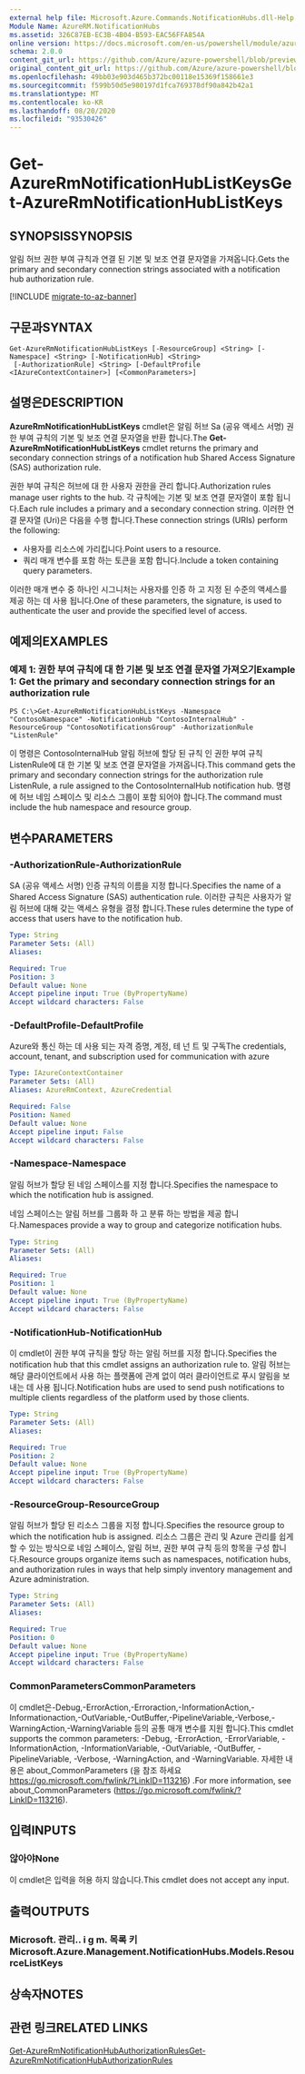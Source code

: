 ```yaml
---
external help file: Microsoft.Azure.Commands.NotificationHubs.dll-Help.xml
Module Name: AzureRM.NotificationHubs
ms.assetid: 326C87EB-EC3B-4B04-B593-EAC56FFA854A
online version: https://docs.microsoft.com/en-us/powershell/module/azurerm.notificationhubs/get-azurermnotificationhublistkeys
schema: 2.0.0
content_git_url: https://github.com/Azure/azure-powershell/blob/preview/src/ResourceManager/NotificationHubs/Commands.NotificationHubs/help/Get-AzureRmNotificationHubListKeys.md
original_content_git_url: https://github.com/Azure/azure-powershell/blob/preview/src/ResourceManager/NotificationHubs/Commands.NotificationHubs/help/Get-AzureRmNotificationHubListKeys.md
ms.openlocfilehash: 49bb03e903d465b372bc00118e15369f158661e3
ms.sourcegitcommit: f599b50d5e980197d1fca769378df90a842b42a1
ms.translationtype: MT
ms.contentlocale: ko-KR
ms.lasthandoff: 08/20/2020
ms.locfileid: "93530426"
---
```

# <span data-ttu-id="8a33b-101">Get-AzureRmNotificationHubListKeys</span><span class="sxs-lookup"><span data-stu-id="8a33b-101">Get-AzureRmNotificationHubListKeys</span></span>

## <span data-ttu-id="8a33b-102">SYNOPSIS</span><span class="sxs-lookup"><span data-stu-id="8a33b-102">SYNOPSIS</span></span>
<span data-ttu-id="8a33b-103">알림 허브 권한 부여 규칙과 연결 된 기본 및 보조 연결 문자열을 가져옵니다.</span><span class="sxs-lookup"><span data-stu-id="8a33b-103">Gets the primary and secondary connection strings associated with a notification hub authorization rule.</span></span>

[!INCLUDE [migrate-to-az-banner](../../includes/migrate-to-az-banner.md)]

## <span data-ttu-id="8a33b-104">구문과</span><span class="sxs-lookup"><span data-stu-id="8a33b-104">SYNTAX</span></span>

```
Get-AzureRmNotificationHubListKeys [-ResourceGroup] <String> [-Namespace] <String> [-NotificationHub] <String>
 [-AuthorizationRule] <String> [-DefaultProfile <IAzureContextContainer>] [<CommonParameters>]
```

## <span data-ttu-id="8a33b-105">설명은</span><span class="sxs-lookup"><span data-stu-id="8a33b-105">DESCRIPTION</span></span>
<span data-ttu-id="8a33b-106">**AzureRmNotificationHubListKeys** cmdlet은 알림 허브 Sa (공유 액세스 서명) 권한 부여 규칙의 기본 및 보조 연결 문자열을 반환 합니다.</span><span class="sxs-lookup"><span data-stu-id="8a33b-106">The **Get-AzureRmNotificationHubListKeys** cmdlet returns the primary and secondary connection strings of a notification hub Shared Access Signature (SAS) authorization rule.</span></span>

<span data-ttu-id="8a33b-107">권한 부여 규칙은 허브에 대 한 사용자 권한을 관리 합니다.</span><span class="sxs-lookup"><span data-stu-id="8a33b-107">Authorization rules manage user rights to the hub.</span></span>
<span data-ttu-id="8a33b-108">각 규칙에는 기본 및 보조 연결 문자열이 포함 됩니다.</span><span class="sxs-lookup"><span data-stu-id="8a33b-108">Each rule includes a primary and a secondary connection string.</span></span>
<span data-ttu-id="8a33b-109">이러한 연결 문자열 (Uri)은 다음을 수행 합니다.</span><span class="sxs-lookup"><span data-stu-id="8a33b-109">These connection strings (URIs) perform the following:</span></span>

- <span data-ttu-id="8a33b-110">사용자를 리소스에 가리킵니다.</span><span class="sxs-lookup"><span data-stu-id="8a33b-110">Point users to a resource.</span></span>
- <span data-ttu-id="8a33b-111">쿼리 매개 변수를 포함 하는 토큰을 포함 합니다.</span><span class="sxs-lookup"><span data-stu-id="8a33b-111">Include a token containing query parameters.</span></span>

<span data-ttu-id="8a33b-112">이러한 매개 변수 중 하나인 시그니처는 사용자를 인증 하 고 지정 된 수준의 액세스를 제공 하는 데 사용 됩니다.</span><span class="sxs-lookup"><span data-stu-id="8a33b-112">One of these parameters, the signature, is used to authenticate the user and provide the specified level of access.</span></span>

## <span data-ttu-id="8a33b-113">예제의</span><span class="sxs-lookup"><span data-stu-id="8a33b-113">EXAMPLES</span></span>

### <span data-ttu-id="8a33b-114">예제 1: 권한 부여 규칙에 대 한 기본 및 보조 연결 문자열 가져오기</span><span class="sxs-lookup"><span data-stu-id="8a33b-114">Example 1: Get the primary and secondary connection strings for an authorization rule</span></span>
```
PS C:\>Get-AzureRmNotificationHubListKeys -Namespace "ContosoNamespace" -NotificationHub "ContosoInternalHub" -ResourceGroup "ContosoNotificationsGroup" -AuthorizationRule "ListenRule"
```

<span data-ttu-id="8a33b-115">이 명령은 ContosoInternalHub 알림 허브에 할당 된 규칙 인 권한 부여 규칙 ListenRule에 대 한 기본 및 보조 연결 문자열을 가져옵니다.</span><span class="sxs-lookup"><span data-stu-id="8a33b-115">This command gets the primary and secondary connection strings for the authorization rule ListenRule, a rule assigned to the ContosoInternalHub notification hub.</span></span>
<span data-ttu-id="8a33b-116">명령에 허브 네임 스페이스 및 리소스 그룹이 포함 되어야 합니다.</span><span class="sxs-lookup"><span data-stu-id="8a33b-116">The command must include the hub namespace and resource group.</span></span>

## <span data-ttu-id="8a33b-117">변수</span><span class="sxs-lookup"><span data-stu-id="8a33b-117">PARAMETERS</span></span>

### <span data-ttu-id="8a33b-118">-AuthorizationRule</span><span class="sxs-lookup"><span data-stu-id="8a33b-118">-AuthorizationRule</span></span>
<span data-ttu-id="8a33b-119">SA (공유 액세스 서명) 인증 규칙의 이름을 지정 합니다.</span><span class="sxs-lookup"><span data-stu-id="8a33b-119">Specifies the name of a Shared Access Signature (SAS) authentication rule.</span></span>
<span data-ttu-id="8a33b-120">이러한 규칙은 사용자가 알림 허브에 대해 갖는 액세스 유형을 결정 합니다.</span><span class="sxs-lookup"><span data-stu-id="8a33b-120">These rules determine the type of access that users have to the notification hub.</span></span>

```yaml
Type: String
Parameter Sets: (All)
Aliases: 

Required: True
Position: 3
Default value: None
Accept pipeline input: True (ByPropertyName)
Accept wildcard characters: False
```

### <span data-ttu-id="8a33b-121">-DefaultProfile</span><span class="sxs-lookup"><span data-stu-id="8a33b-121">-DefaultProfile</span></span>
<span data-ttu-id="8a33b-122">Azure와 통신 하는 데 사용 되는 자격 증명, 계정, 테 넌 트 및 구독</span><span class="sxs-lookup"><span data-stu-id="8a33b-122">The credentials, account, tenant, and subscription used for communication with azure</span></span>

```yaml
Type: IAzureContextContainer
Parameter Sets: (All)
Aliases: AzureRmContext, AzureCredential

Required: False
Position: Named
Default value: None
Accept pipeline input: False
Accept wildcard characters: False
```

### <span data-ttu-id="8a33b-123">-Namespace</span><span class="sxs-lookup"><span data-stu-id="8a33b-123">-Namespace</span></span>
<span data-ttu-id="8a33b-124">알림 허브가 할당 된 네임 스페이스를 지정 합니다.</span><span class="sxs-lookup"><span data-stu-id="8a33b-124">Specifies the namespace to which the notification hub is assigned.</span></span>

<span data-ttu-id="8a33b-125">네임 스페이스는 알림 허브를 그룹화 하 고 분류 하는 방법을 제공 합니다.</span><span class="sxs-lookup"><span data-stu-id="8a33b-125">Namespaces provide a way to group and categorize notification hubs.</span></span>

```yaml
Type: String
Parameter Sets: (All)
Aliases: 

Required: True
Position: 1
Default value: None
Accept pipeline input: True (ByPropertyName)
Accept wildcard characters: False
```

### <span data-ttu-id="8a33b-126">-NotificationHub</span><span class="sxs-lookup"><span data-stu-id="8a33b-126">-NotificationHub</span></span>
<span data-ttu-id="8a33b-127">이 cmdlet이 권한 부여 규칙을 할당 하는 알림 허브를 지정 합니다.</span><span class="sxs-lookup"><span data-stu-id="8a33b-127">Specifies the notification hub that this cmdlet assigns an authorization rule to.</span></span>
<span data-ttu-id="8a33b-128">알림 허브는 해당 클라이언트에서 사용 하는 플랫폼에 관계 없이 여러 클라이언트로 푸시 알림을 보내는 데 사용 됩니다.</span><span class="sxs-lookup"><span data-stu-id="8a33b-128">Notification hubs are used to send push notifications to multiple clients regardless of the platform used by those clients.</span></span>

```yaml
Type: String
Parameter Sets: (All)
Aliases: 

Required: True
Position: 2
Default value: None
Accept pipeline input: True (ByPropertyName)
Accept wildcard characters: False
```

### <span data-ttu-id="8a33b-129">-ResourceGroup</span><span class="sxs-lookup"><span data-stu-id="8a33b-129">-ResourceGroup</span></span>
<span data-ttu-id="8a33b-130">알림 허브가 할당 된 리소스 그룹을 지정 합니다.</span><span class="sxs-lookup"><span data-stu-id="8a33b-130">Specifies the resource group to which the notification hub is assigned.</span></span>
<span data-ttu-id="8a33b-131">리소스 그룹은 관리 및 Azure 관리를 쉽게 할 수 있는 방식으로 네임 스페이스, 알림 허브, 권한 부여 규칙 등의 항목을 구성 합니다.</span><span class="sxs-lookup"><span data-stu-id="8a33b-131">Resource groups organize items such as namespaces, notification hubs, and authorization rules in ways that help simply inventory management and Azure administration.</span></span>

```yaml
Type: String
Parameter Sets: (All)
Aliases: 

Required: True
Position: 0
Default value: None
Accept pipeline input: True (ByPropertyName)
Accept wildcard characters: False
```

### <span data-ttu-id="8a33b-132">CommonParameters</span><span class="sxs-lookup"><span data-stu-id="8a33b-132">CommonParameters</span></span>
<span data-ttu-id="8a33b-133">이 cmdlet은-Debug,-ErrorAction,-Erroraction,-InformationAction,-Informationaction,-OutVariable,-OutBuffer,-PipelineVariable,-Verbose,-WarningAction,-WarningVariable 등의 공통 매개 변수를 지원 합니다.</span><span class="sxs-lookup"><span data-stu-id="8a33b-133">This cmdlet supports the common parameters: -Debug, -ErrorAction, -ErrorVariable, -InformationAction, -InformationVariable, -OutVariable, -OutBuffer, -PipelineVariable, -Verbose, -WarningAction, and -WarningVariable.</span></span> <span data-ttu-id="8a33b-134">자세한 내용은 about_CommonParameters (을 참조 하세요 https://go.microsoft.com/fwlink/?LinkID=113216) .</span><span class="sxs-lookup"><span data-stu-id="8a33b-134">For more information, see about_CommonParameters (https://go.microsoft.com/fwlink/?LinkID=113216).</span></span>

## <span data-ttu-id="8a33b-135">입력</span><span class="sxs-lookup"><span data-stu-id="8a33b-135">INPUTS</span></span>

### <span data-ttu-id="8a33b-136">않아야</span><span class="sxs-lookup"><span data-stu-id="8a33b-136">None</span></span>
<span data-ttu-id="8a33b-137">이 cmdlet은 입력을 허용 하지 않습니다.</span><span class="sxs-lookup"><span data-stu-id="8a33b-137">This cmdlet does not accept any input.</span></span>

## <span data-ttu-id="8a33b-138">출력</span><span class="sxs-lookup"><span data-stu-id="8a33b-138">OUTPUTS</span></span>

### <span data-ttu-id="8a33b-139">Microsoft. 관리.. i g m. 목록 키</span><span class="sxs-lookup"><span data-stu-id="8a33b-139">Microsoft.Azure.Management.NotificationHubs.Models.ResourceListKeys</span></span>

## <span data-ttu-id="8a33b-140">상속자</span><span class="sxs-lookup"><span data-stu-id="8a33b-140">NOTES</span></span>

## <span data-ttu-id="8a33b-141">관련 링크</span><span class="sxs-lookup"><span data-stu-id="8a33b-141">RELATED LINKS</span></span>

[<span data-ttu-id="8a33b-142">Get-AzureRmNotificationHubAuthorizationRules</span><span class="sxs-lookup"><span data-stu-id="8a33b-142">Get-AzureRmNotificationHubAuthorizationRules</span></span>](./Get-AzureRmNotificationHubAuthorizationRules.md)


